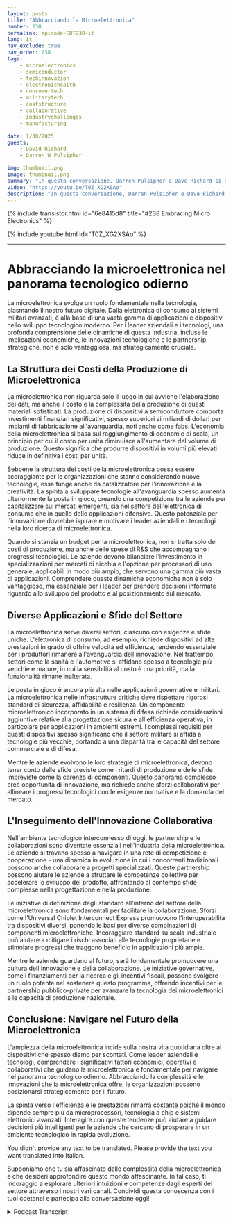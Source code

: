 ```yaml
---
layout: posts
title: "Abbracciando la Microelettronica"
number: 238
permalink: episode-EDT238-it
lang: it
nav_exclude: true
nav_order: 238
tags:
    - microelectronics
    - semiconductor
    - techinnovation
    - electronichealth
    - consumertech
    - militarytech
    - coststructure
    - collaborative
    - industrychallenges
    - manufacturing

date: 1/30/2025
guests:
    - David Richard
    - Darren W Pulsipher

img: thumbnail.png
image: thumbnail.png
summary: "In questa conversazione, Darren Pulsipher e Dave Richard si addentrano nel complesso mondo della microelettronica, esplorando la sua importanza oltre i semplici CPU. Discutono dei vari tipi di microelettronica, dei fattori economici che influenzano la produzione, e delle sfide uniche che i settori governativi devono affrontare nell'adottare tecnologie avanzate. La discussione riguarda anche il concetto di co-opetizione nell'industria e l'importanza degli standard per l'interoperabilità, il che rassicura sul futuro dell'industria. La conversazione tocca inoltre il futuro della microelettronica e le iniziative governative come l'Act CHIPS."
video: "https://youtu.be/T0Z_XG2XSAo"
description: "In questa conversazione, Darren Pulsipher e Dave Richard si addentrano nel complesso mondo della microelettronica, esplorando la sua importanza oltre i semplici CPU. Discutono dei vari tipi di microelettronica, dei fattori economici che influenzano la produzione, e delle sfide uniche che i settori governativi devono affrontare nell'adottare tecnologie avanzate. La discussione riguarda anche il concetto di co-opetizione nell'industria e l'importanza degli standard per l'interoperabilità, il che rassicura sul futuro dell'industria. La conversazione tocca inoltre il futuro della microelettronica e le iniziative governative come l'Act CHIPS."
---
```


<div>
{% include transistor.html id="6e8415d8" title="#238 Embracing Micro Electronics" %}

{% include youtube.html id="T0Z_XG2XSAo" %}
</div>

---

# Abbracciando la microelettronica nel panorama tecnologico odierno

La microelettronica svolge un ruolo fondamentale nella tecnologia, plasmando il nostro futuro digitale. Dalla elettronica di consumo ai sistemi militari avanzati, è alla base di una vasta gamma di applicazioni e dispositivi nello sviluppo tecnologico moderno. Per i leader aziendali e i tecnologi, una profonda comprensione delle dinamiche di questa industria, incluse le implicazioni economiche, le innovazioni tecnologiche e le partnership strategiche, non è solo vantaggiosa, ma strategicamente cruciale.

## La Struttura dei Costi della Produzione di Microelettronica

La microelettronica non riguarda solo il luogo in cui avviene l'elaborazione dei dati, ma anche il costo e la complessità della produzione di questi materiali sofisticati. La produzione di dispositivi a semiconduttore comporta investimenti finanziari significativi, spesso superiori ai miliardi di dollari per impianti di fabbricazione all'avanguardia, noti anche come fabs. L'economia della microelettronica si basa sul raggiungimento di economie di scala, un principio per cui il costo per unità diminuisce all'aumentare del volume di produzione. Questo significa che produrre dispositivi in volumi più elevati riduce in definitiva i costi per unità.

Sebbene la struttura dei costi della microelettronica possa essere scoraggiante per le organizzazioni che stanno considerando nuove tecnologie, essa funge anche da catalizzatore per l'innovazione e la creatività. La spinta a sviluppare tecnologie all'avanguardia spesso aumenta ulteriormente la posta in gioco, creando una competizione tra le aziende per capitalizzare sui mercati emergenti, sia nel settore dell'elettronica di consumo che in quello delle applicazioni difensive. Questo potenziale per l'innovazione dovrebbe ispirare e motivare i leader aziendali e i tecnologi nella loro ricerca di microelettronica.

Quando si stanzia un budget per la microelettronica, non si tratta solo dei costi di produzione, ma anche delle spese di R&S che accompagnano i progressi tecnologici. Le aziende devono bilanciare l'investimento in specializzazioni per mercati di nicchia e l'opzione per processori di uso generale, applicabili in modo più ampio, che servono una gamma più vasta di applicazioni. Comprendere queste dinamiche economiche non è solo vantaggioso, ma essenziale per i leader per prendere decisioni informate riguardo allo sviluppo del prodotto e al posizionamento sul mercato.

## Diverse Applicazioni e Sfide del Settore

La microelettronica serve diversi settori, ciascuno con esigenze e sfide uniche. L'elettronica di consumo, ad esempio, richiede dispositivi ad alte prestazioni in grado di offrire velocità ed efficienza, rendendo essenziale per i produttori rimanere all'avanguardia dell'innovazione. Nel frattempo, settori come la sanità e l'automotive si affidano spesso a tecnologie più vecchie e mature, in cui la sensibilità al costo è una priorità, ma la funzionalità rimane inalterata.

Le posta in gioco è ancora più alta nelle applicazioni governative e militari. La microelettronica nelle infrastrutture critiche deve rispettare rigorosi standard di sicurezza, affidabilità e resilienza. Un componente microelettronico incorporato in un sistema di difesa richiede considerazioni aggiuntive relative alla progettazione sicura e all'efficienza operativa, in particolare per applicazioni in ambienti estremi. I complessi requisiti per questi dispositivi spesso significano che il settore militare si affida a tecnologie più vecchie, portando a una disparità tra le capacità del settore commerciale e di difesa.

Mentre le aziende evolvono le loro strategie di microelettronica, devono tener conto delle sfide previste come i ritardi di produzione e delle sfide impreviste come la carenza di componenti. Questo panorama complesso crea opportunità di innovazione, ma richiede anche sforzi collaborativi per allineare i progressi tecnologici con le esigenze normative e la domanda del mercato.

## L'Inseguimento dell'Innovazione Collaborativa

Nell'ambiente tecnologico interconnesso di oggi, le partnership e le collaborazioni sono diventate essenziali nell'industria della microelettronica. Le aziende si trovano spesso a navigare in una rete di competizione e cooperazione - una dinamica in evoluzione in cui i concorrenti tradizionali possono anche collaborare a progetti specializzati. Queste partnership possono aiutare le aziende a sfruttare le competenze collettive per accelerare lo sviluppo del prodotto, affrontando al contempo sfide complesse nella progettazione e nella produzione.

Le iniziative di definizione degli standard all'interno del settore della microelettronica sono fondamentali per facilitare la collaborazione. Sforzi come l'Universal Chiplet Interconnect Express promuovono l'interoperabilità tra dispositivi diversi, ponendo le basi per diverse combinazioni di componenti microelettroniche. Incoraggiare standard su scala industriale può aiutare a mitigare i rischi associati alle tecnologie proprietarie e stimolare progressi che traggono beneficio in applicazioni più ampie.

Mentre le aziende guardano al futuro, sarà fondamentale promuovere una cultura dell'innovazione e della collaborazione. Le iniziative governative, come i finanziamenti per la ricerca e gli incentivi fiscali, possono svolgere un ruolo potente nel sostenere questo programma, offrendo incentivi per le partnership pubblico-private per avanzare la tecnologia dei microelettronici e le capacità di produzione nazionale.

## Conclusione: Navigare nel Futuro della Microelettronica

L'ampiezza della microelettronica incide sulla nostra vita quotidiana oltre ai dispositivi che spesso diamo per scontati. Come leader aziendali e tecnologi, comprendere i significativi fattori economici, operativi e collaborativi che guidano la microelettronica è fondamentale per navigare nel panorama tecnologico odierno. Abbracciando la complessità e le innovazioni che la microelettronica offre, le organizzazioni possono posizionarsi strategicamente per il futuro.

La spinta verso l'efficienza e le prestazioni rimarrà costante poiché il mondo dipende sempre più da microprocessori, tecnologia a chip e sistemi elettronici avanzati. Interagire con queste tendenze può aiutare a guidare decisioni più intelligenti per le aziende che cercano di prosperare in un ambiente tecnologico in rapida evoluzione.

You didn't provide any text to be translated. Please provide the text you want translated into Italian.

Supponiamo che tu sia affascinato dalle complessità della microelettronica e che desideri approfondire questo mondo affascinante. In tal caso, ti incoraggio a esplorare ulteriori intuizioni e competenze dagli esperti del settore attraverso i nostri vari canali. Condividi questa conoscenza con i tuoi coetanei e partecipa alla conversazione oggi!



<details>
<summary> Podcast Transcript </summary>

<p></p>

</details>
